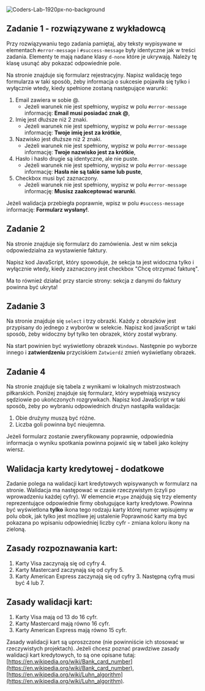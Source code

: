 ![Coders-Lab-1920px-no-background](https://user-images.githubusercontent.com/152855/73064373-5ed69780-3ea1-11ea-8a71-3d370a5e7dd8.png)


## Zadanie 1 - rozwiązywane z wykładowcą

Przy rozwiązywaniu tego zadania pamiętaj, aby teksty wypisywane w elementach ```#error-message``` i ```#success-message``` były identyczne jak w treści zadania. Elementy te mają nadane klasy `d-none` które je ukrywają. Należy tę klasę usunąć aby pokazać odpowiednie pole.

Na stronie znajduje się formularz rejestracyjny.
Napisz walidację tego formularza w taki sposób, żeby informacja o sukcesie pojawiła się tylko i wyłącznie wtedy, kiedy spełnione zostaną następujące warunki:

1. Email zawiera w sobie @.
    - Jeżeli warunek nie jest spełniony, wypisz w polu ```#error-message``` informację: **Email musi posiadać znak @**,
2. Imię jest dłuższe niż 2 znaki.
    - Jeżeli warunek nie jest spełniony, wypisz w polu ```#error-message``` informację: **Twoje imię jest za krótkie**,
3. Nazwisko jest dłuższe niż 2 znaki.
    - Jeżeli warunek nie jest spełniony, wypisz w polu ```#error-message``` informację: **Twoje nazwisko jest za krótkie**,
4. Hasło i hasło drugie są identyczne, ale nie puste.
    - Jeżeli warunek nie jest spełniony, wypisz w polu ```#error-message``` informację: **Hasła nie są takie same lub puste**,
5. Checkbox musi być zaznaczony.
    - Jeżeli warunek nie jest spełniony, wypisz w polu ```#error-message``` informację: **Musisz zaakceptować warunki**.

Jeżeli walidacja przebiegła poprawnie, wpisz w polu `#success-message` informację: **Formularz wysłany!**.


## Zadanie 2

Na stronie znajduje się formularz do zamówienia. Jest w nim sekcja odpowiedzialna za wystawienie faktury.

Napisz kod JavaScript, który spowoduje, że sekcja ta jest widoczna tylko i wyłącznie wtedy, kiedy zaznaczony jest checkbox "Chcę otrzymać fakturę".

Ma to również działać przy starcie strony: sekcja z danymi do faktury powinna być ukryta!


## Zadanie 3

Na stronie znajduje się `select` i trzy obrazki.
Każdy z obrazków jest przypisany do jednego z wyborów w selekcie. Napisz kod javaScript w taki sposób, żeby widoczny był tylko ten obrazek, który został wybrany.

Na start powinien być wyświetlony obrazek `Windows`. Następnie po wyborze innego i **zatwierdzeniu** przyciskiem `Zatwierdź` zmień wyświetlany obrazek.


## Zadanie 4

Na stronie znajduje się tabela z wynikami w lokalnych mistrzostwach piłkarskich. Poniżej znajduje się formularz, który wypełniają wszyscy sędziowie po ukończonych rozgrywkach.
Napisz kod JavaScript w taki sposób, żeby po wybraniu odpowiednich drużyn nastąpiła walidacja:
1. Obie drużyny muszą być różne.
2. Liczba goli powinna być nieujemna.

Jeżeli formularz zostanie zweryfikowany poprawnie, odpowiednia informacja o wyniku spotkania powinna pojawić się w tabeli jako kolejny wiersz.


## Walidacja karty kredytowej - dodatkowe

Zadanie polega na walidacji kart kredytowych wpisywanych w formularz na stronie. Walidacja ma następować w czasie rzeczywistym (czyli po wprowadzeniu każdej cyfry).
W elemencie `#type` znajdują się trzy elementy reprezentujące odpowiednie firmy obsługujące karty kredytowe. Powinna być wyświetlona **tylko** ikona tego rodzaju karty której numer wpisujemy w polu obok, jak tylko jest możliwe jej ustalenie Poprawność karty ma być pokazana po wpisaniu odpowiedniej liczby cyfr - zmiana koloru ikony na zieloną.

## Zasady rozpoznawania kart:
1. Karty Visa zaczynają się od cyfry 4.
1. Karty Mastercard zaczynają się od cyfry 5.
1. Karty American Express zaczynają się od cyfry 3. Następną cyfrą musi być 4 lub 7.

## Zasady walidacji kart:
1. Karty Visa mają od 13 do 16 cyfr.
1. Karty Mastercard mają równo 16 cyfr.
1. Karty American Express mają równo 15 cyfr.

Zasady walidacji kart są uproszczone (nie powinniście ich stosować w rzeczywistych projektach).
Jeżeli chcesz poznać prawdziwe zasady walidacji kart kredytowych, to są one opisane tutaj:
[https://en.wikipedia.org/wiki/Bank_card_number](https://en.wikipedia.org/wiki/Bank_card_number), [https://en.wikipedia.org/wiki/Luhn_algorithm](https://en.wikipedia.org/wiki/Luhn_algorithm).

